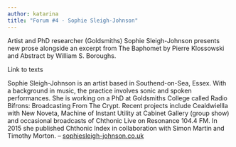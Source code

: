 ```yaml
---
author: katarina
title: "Forum #4 - Sophie Sleigh-Johnson"
---
```


Artist and PhD researcher (Goldsmiths) Sophie Sleigh-Johnson presents new prose alongside an excerpt from The Baphomet by Pierre Klossowski and Abstract by William S. Boroughs.

Link to texts

Sophie Sleigh-Johnson is an artist based in Southend-on-Sea, Essex. With a background in music, the practice involves sonic and spoken performances. She is working on a PhD at Goldsmiths College called Radio Bifrons: Broadcasting From The Crypt. Recent projects include Cealdwiellla with New Noveta, Machine of Instant Utility at Cabinet Gallery (group show) and occasional broadcasts of Chthonic Live on Resonance 104.4 FM. In 2015 she published Chthonic Index in collaboration with Simon Martin and Timothy Morton. – [sophiesleigh-johnson.co.uk](http://www.sophiesleigh-johnson.co.uk)
